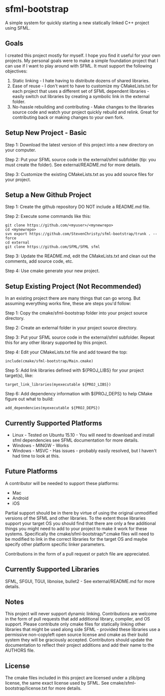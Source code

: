 # sfml-bootstrap

A simple system for quickly starting a new statically linked C++ project using SFML.

## Goals

I created this project mostly for myself. I hope you find it useful for your own projects. My personal goals were to make a simple foundation project that I can use if I want to play around with SFML. It must support the following objectives:

1. Static linking - I hate having to distribute dozens of shared libraries.
2. Ease of reuse - I don't want to have to customize my CMakeLists.txt for each project that uses a different set of SFML dependent libraries - easily switch out libraries by creating a symbolic link in the external folder.
3. No-hassle rebuilding and contributing - Make changes to the libraries source code and watch your project quickly rebuild and relink. Great for contributing back or making changes to your own fork.

## Setup New Project - Basic

Step 1: Download the latest version of this project into a new directory on your computer.

Step 2: Put your SFML source code in the external/sfml subfolder (tip: you must create the folder). See external/README.md for more details.

Step 3: Customize the existing CMakeLists.txt as you add source files for your project.

## Setup a New Github Project

Step 1: Create the github repository DO NOT include a README.md file.

Step 2: Execute some commands like this:

	git clone https://github.com/<myuser>/<mynewrepo>
	cd <mynewrepo>
	svn export https://github.com/StevenChristy/sfml-bootstrap/trunk . --force
	cd external
	git clone https://github.com/SFML/SFML sfml

Step 3: Update the README.md, edit the CMakeLists.txt and clean out the comments, add source code, etc.

Step 4: Use cmake generate your new project.

## Setup Existing Project (Not Recommended)

In an existing project there are many things that can go wrong. But assuming everything works fine, these are steps you'd follow:

Step 1: Copy the cmake/sfml-bootstrap folder into your project source directory.

Step 2: Create an external folder in your project source directory.

Step 3: Put your SFML source code in the external/sfml subfolder. Repeat this for any other library supported by this project.

Step 4: Edit your CMakeLists.txt file and add toward the top:

	include(cmake/sfml-bootstrap/Main.cmake)
	
Step 5: Add link libraries defined with ${PROJ_LIBS} for your project target(s), like:

	target_link_libraries(myexecutable ${PROJ_LIBS})
	
Step 6: Add dependency information with ${PROJ_DEPS} to help CMake figure out what to build:

	add_dependencies(myexecutable ${PROJ_DEPS})

## Currently Supported Platforms

* Linux - Tested on Ubuntu 15.10 - You will need to download and install sfml dependencies see SFML documentation for more details.
* Windows - MINGW - Works
* Windows - MSVC - Has issues - probably easily resolved, but I haven't had time to look at this.

## Future Platforms

A contributor will be needed to support these platforms:

* Mac
* Android
* iOS

Partial support should be in there by virtue of using the original unmodified versions of the SFML and other libraries. To the extent those libraries support your target OS you should find that there are only a few additional things you might need to add to your project to make it work for these systems. Specifically the cmake/sfml-bootstrap/*.cmake files will need to be modified to link in the correct libraries for the target OS and maybe specify other platform specific linker parameters.

Contributions in the form of a pull request or patch file are appreciated.

## Currently Supported Libraries

SFML, SFGUI, TGUI, libnoise, bullet2 - See external/README.md for more details.

## Notes

This project will never support dynamic linking. Contributions are welcome in the form of pull requests that add additional library, compiler, and OS support. Please contribute only cmake files for statically linking other libraries that might be used along side SFML - provided these libraries use a permissive non-copyleft open source license and cmake as their build system they will be graciously accepted. Contributors should update the documentation to reflect their project additions and add their name to the AUTHORS file.

## License

The cmake files included in this project are licensed under a zlib/png license, the same exact license used by SFML. See cmake/sfml-bootstrap/license.txt for more details.

